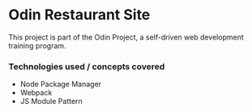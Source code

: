 # Odin Restaurant Site
This project is part of the Odin Project, a self-driven web development training program. 

### Technologies used / concepts covered
* Node Package Manager
* Webpack
* JS Module Pattern
